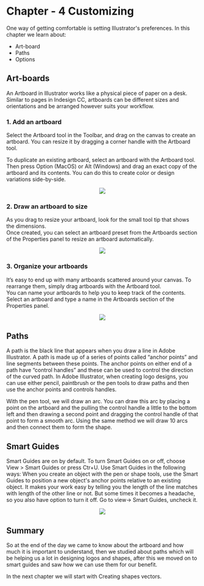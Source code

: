 # Chapter - 4 Customizing
One way of getting comfortable is setting Illustrator's preferences. In this chapter we learn about:
* Art-board
* Paths 
* Options


## Art-boards

An Artboard in Illustrator works like a physical piece of paper on a desk. Similar to pages in Indesign CC, artboards can be different sizes and orientations and be arranged however suits your workflow. 

### 1. Add an artboard

Select the Artboard tool in the Toolbar, and drag on the canvas to create an artboard. You can resize it by dragging a corner handle with the Artboard tool.

To duplicate an existing artboard, select an artboard with the Artboard tool. Then press Option (MacOS) or Alt (Windows) and drag an exact copy of the artboard and its contents. You can do this to create color or design variations side-by-side. 
<p text align="center"><img src="https://helpx.adobe.com/content/dam/help/en/illustrator/how-to/visual-dictionary-artboard/jcr_content/main-pars/image_39010934/visual-dictionary-artboard_step1-v2.jpg"></p>

### 2. Draw an artboard to size
As you drag to resize your artboard, look for the small tool tip that shows the dimensions.\
Once created, you can select an artboard preset from the Artboards section of the Properties panel to resize an artboard automatically.
<p text align="center"><img src="https://helpx.adobe.com/content/dam/help/en/illustrator/how-to/visual-dictionary-artboard/jcr_content/main-pars/image_2013361662/visual-dictionary-artboard_step2-v2.jpg"></p>

### 3. Organize your artboards
It’s easy to end up with many artboards scattered around your canvas. To rearrange them, simply drag artboards with the Artboard tool.\
You can name your artboards to help you to keep track of the contents. Select an artboard and type a name in the Artboards section of the Properties panel. 
<p text align="center"><img src="https://helpx.adobe.com/content/dam/help/en/illustrator/how-to/visual-dictionary-artboard/jcr_content/main-pars/image_1049993505/visual-dictionary-artboard_step3-v2.jpg"></p>

## Paths
A path is the black line that appears when you draw a line in Adobe Illustrator. A path is made up of a series of points called “anchor points” and line segments between these points. The anchor points on either end of a path have “control handles” and these can be used to control the direction of the curved path.
In Adobe Illustrator, when creating logo designs, you can use either pencil, paintbrush or the pen tools to draw paths and then use the anchor points and controls handles. 

With the pen tool, we will draw an arc. You can draw this arc by placing a point on the artboard and the pulling the control handle a little to the bottom left and then drawing a second point and dragging the control handle of that point to form a smooth arc. Using the same method we will draw 10 arcs and then connect them to form the shape.

## Smart Guides
Smart Guides are on by default. To turn Smart Guides on or off, choose View > Smart Guides or press Ctr+U. Use Smart Guides in the following ways: When you create an object with the pen or shape tools, use the Smart Guides to position a new object's anchor points relative to an existing object. It makes your work easy by telling you the length of the line matches with length of the other line or not. But some times it becomes a headache, so you also have option to turn it off. Go to view-> Smart Guides, uncheck it. 

<p text align="center"><img src="https://user-images.githubusercontent.com/54719422/93891440-0b0a9f80-fd09-11ea-90fe-33878511c470.png"></p>

## Summary
So at the end of the day we came to know about the artboard and how much it is important to understand, then we studied about paths which will be helping us a lot in designing logos and shapes, after this we moved on to smart guides and saw how we can use them for our benefit.

In the next chapter we will start with Creating shapes vectors.